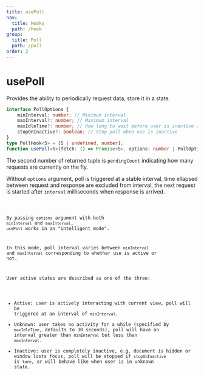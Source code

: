 ```yaml
---
title: usePoll
nav:
  title: Hooks
  path: /hook
group:
  title: Poll
  path: /poll
order: 2
---
```


# usePoll

Provides the ability to periodically request data, store it in a state.

```typescript
interface PollOptions {
    minInterval: number; // Minimum interval
    maxInterval?: number; // Maximum interval
    maxIdleTime?: number; // How long to wait before user is inactive without any action
    stopOnInactive?: boolean; // Stop poll when use is inactive
}
type PollHook<S> = [S | undefined, number];
function usePoll<S>(fetch: () => Promise<S>, options: number | PollOptions): PollHook<S>
```

The second number of returned tuple is `pendingCount` indicating how many requests are currently on the fly.

Without `options` argument, poll is triggered at a stable interval, time ellapsed between request and response are excluded from interval, the next request is started after `interval` milliseconds when response is arrived.

<code src='./demo/usePoll.tsx'>

By passing `options` argument with both `minInterval` and `maxInterval`, `usePoll` works in an "intelligent mode".

In this mode, poll interval varies between `minInterval` and `maxInterval` corresponding to whether use is active or not.

User active states are described as one of the three:

- Active: user is actively interacting with current view, poll will be triggered at an interval of `minInterval`.
- Unknown: user takes no activity for a while (specified by `maxIdleTime`, defaults to 30 seconds), poll will have an interval greater than `minInterval` but less than `maxInterval`.
- Inactive: user is completely inactive, e.g. document is hidden or window losts focus, poll will be stopped if `stopOnInactive` is `ture`, or will behave like when user is in unknown state.

<code src='./demo/usePoll2.tsx'>
